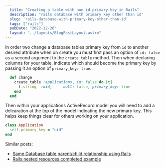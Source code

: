 ```yaml
---
  title: "Creating a table with non id primary key in Rails"
  description: "rails database with primary key other than id"
  slug: 'rails-database-with-primary-key-other-than-id'
  tags: ["rails"]
  pubDate: "2022-12-26"
  layout: "../layouts/BlogPostLayout.astro"
---
```


In order two change a database tables primary key from `id` to another desired attribute when on create you must first pass an option of `id: false` as a second argument to the `create_table` method. Then when declaring columns for your table, indicate which should become the primary key by passing it an option of `primary_key: true`.

```ruby
  def change
    create_table :applications, id: false do |t|
      t.string  :uid,     null: false, primary_key: true
    end
  end
```

Then within your applications ActiveRecord model you will need to add a delcaration at the top of the model indicating the new primary key. This helps keep things clear for others working on your application. 

```ruby
class Application
  self.primary_key = "uid"
end
```

Similar posts:
- [Same Database table parent/child relationship using Rails](https://tinytechtuts.com/2021-same-db-table-parent-child-relationship-rails)
 - [Rails nested resources completed example](https://tinytechtuts.com/2021-rails-nested-resources-mvc-complete-example)

